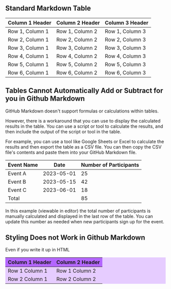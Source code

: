 <h2> Standard Markdown Table </h2>

| Column 1 Header | Column 2 Header | Column 3 Header |
| --------------- | --------------- | --------------- |
| Row 1, Column 1 | Row 1, Column 2 | Row 1, Column 3 |
| Row 2, Column 1 | Row 2, Column 2 | Row 2, Column 3 |
| Row 3, Column 1 | Row 3, Column 2 | Row 3, Column 3 |
| Row 4, Column 1 | Row 4, Column 2 | Row 4, Column 3 |
| Row 5, Column 1 | Row 5, Column 2 | Row 5, Column 3 |
| Row 6, Column 1 | Row 6, Column 2 | Row 6, Column 3 |


<h2> Tables Cannot Automatically Add or Subtract for you in Github Markdown </h2>


GitHub Markdown doesn't support formulas or calculations within tables.



However, there is a workaround that you can use to display the calculated results in the table. You can use a script or tool to calculate the results, and then include the output of the script or tool in the table.


For example, you can use a tool like Google Sheets or Excel to calculate the results and then export the table as a CSV file. You can then copy the CSV file's contents and paste them into your GitHub Markdown file.


| Event Name | Date      | Number of Participants |
| ---------- | ----------| -----------------------|
| Event A    | 2023-05-01| 25                     |
| Event B    | 2023-05-15| 42                     |
| Event C    | 2023-06-01| 18                     |
| Total      |           | 85                     |


In this example (viewable in editor) the total number of participants is manually calculated and displayed in the last row of the table. You can update this number as needed when new participants sign up for the event.


<h2> Styling Does not Work in Github Markdown</h2>
Even if you write it up in HTML



<table style="background-color: #e6ccff;">
  <thead>
    <tr>
      <th style="background-color: #b366ff;">Column 1 Header</th>
      <th style="background-color: #b366ff;">Column 2 Header</th>
    </tr>
  </thead>
  <tbody>
    <tr>
      <td>Row 1 Column 1</td>
      <td>Row 1 Column 2</td>
    </tr>
    <tr>
      <td>Row 2 Column 1</td>
      <td>Row 2 Column 2</td>
    </tr>
  </tbody>
</table>

